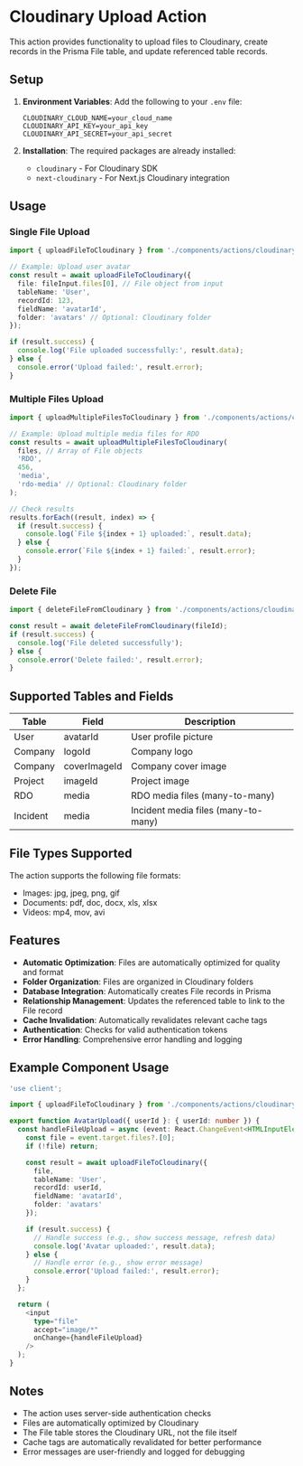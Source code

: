 # Cloudinary Upload Action

This action provides functionality to upload files to Cloudinary, create records in the Prisma File table, and update referenced table records.

## Setup

1. **Environment Variables**: Add the following to your `.env` file:
   ```
   CLOUDINARY_CLOUD_NAME=your_cloud_name
   CLOUDINARY_API_KEY=your_api_key
   CLOUDINARY_API_SECRET=your_api_secret
   ```

2. **Installation**: The required packages are already installed:
   - `cloudinary` - For Cloudinary SDK
   - `next-cloudinary` - For Next.js Cloudinary integration

## Usage

### Single File Upload

```typescript
import { uploadFileToCloudinary } from './components/actions/cloudinary-upload-action';

// Example: Upload user avatar
const result = await uploadFileToCloudinary({
  file: fileInput.files[0], // File object from input
  tableName: 'User',
  recordId: 123,
  fieldName: 'avatarId',
  folder: 'avatars' // Optional: Cloudinary folder
});

if (result.success) {
  console.log('File uploaded successfully:', result.data);
} else {
  console.error('Upload failed:', result.error);
}
```

### Multiple Files Upload

```typescript
import { uploadMultipleFilesToCloudinary } from './components/actions/cloudinary-upload-action';

// Example: Upload multiple media files for RDO
const results = await uploadMultipleFilesToCloudinary(
  files, // Array of File objects
  'RDO',
  456,
  'media',
  'rdo-media' // Optional: Cloudinary folder
);

// Check results
results.forEach((result, index) => {
  if (result.success) {
    console.log(`File ${index + 1} uploaded:`, result.data);
  } else {
    console.error(`File ${index + 1} failed:`, result.error);
  }
});
```

### Delete File

```typescript
import { deleteFileFromCloudinary } from './components/actions/cloudinary-upload-action';

const result = await deleteFileFromCloudinary(fileId);
if (result.success) {
  console.log('File deleted successfully');
} else {
  console.error('Delete failed:', result.error);
}
```

## Supported Tables and Fields

| Table | Field | Description |
|-------|-------|-------------|
| User | avatarId | User profile picture |
| Company | logoId | Company logo |
| Company | coverImageId | Company cover image |
| Project | imageId | Project image |
| RDO | media | RDO media files (many-to-many) |
| Incident | media | Incident media files (many-to-many) |

## File Types Supported

The action supports the following file formats:
- Images: jpg, jpeg, png, gif
- Documents: pdf, doc, docx, xls, xlsx
- Videos: mp4, mov, avi

## Features

- **Automatic Optimization**: Files are automatically optimized for quality and format
- **Folder Organization**: Files are organized in Cloudinary folders
- **Database Integration**: Automatically creates File records in Prisma
- **Relationship Management**: Updates the referenced table to link to the File record
- **Cache Invalidation**: Automatically revalidates relevant cache tags
- **Authentication**: Checks for valid authentication tokens
- **Error Handling**: Comprehensive error handling and logging

## Example Component Usage

```typescript
'use client';

import { uploadFileToCloudinary } from './components/actions/cloudinary-upload-action';

export function AvatarUpload({ userId }: { userId: number }) {
  const handleFileUpload = async (event: React.ChangeEvent<HTMLInputElement>) => {
    const file = event.target.files?.[0];
    if (!file) return;

    const result = await uploadFileToCloudinary({
      file,
      tableName: 'User',
      recordId: userId,
      fieldName: 'avatarId',
      folder: 'avatars'
    });

    if (result.success) {
      // Handle success (e.g., show success message, refresh data)
      console.log('Avatar uploaded:', result.data);
    } else {
      // Handle error (e.g., show error message)
      console.error('Upload failed:', result.error);
    }
  };

  return (
    <input
      type="file"
      accept="image/*"
      onChange={handleFileUpload}
    />
  );
}
```

## Notes

- The action uses server-side authentication checks
- Files are automatically optimized by Cloudinary
- The File table stores the Cloudinary URL, not the file itself
- Cache tags are automatically revalidated for better performance
- Error messages are user-friendly and logged for debugging 